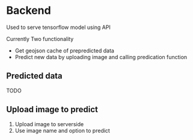 # Backend

Used to serve tensorflow model using API

Currently Two functionality
- Get geojson cache of prepredicted data
- Predict new data by uploading image and calling predication function

## Predicted data

TODO

## Upload image to predict

1. Upload image to serverside
2. Use image name and option to predict